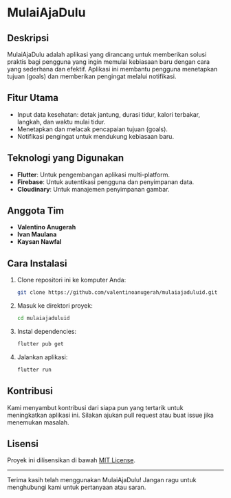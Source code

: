 # MulaiAjaDulu

## Deskripsi
MulaiAjaDulu adalah aplikasi yang dirancang untuk memberikan solusi praktis bagi pengguna yang ingin memulai kebiasaan baru dengan cara yang sederhana dan efektif. Aplikasi ini membantu pengguna menetapkan tujuan (goals) dan memberikan pengingat melalui notifikasi.

## Fitur Utama
- Input data kesehatan: detak jantung, durasi tidur, kalori terbakar, langkah, dan waktu mulai tidur.
- Menetapkan dan melacak pencapaian tujuan (goals).
- Notifikasi pengingat untuk mendukung kebiasaan baru.

## Teknologi yang Digunakan
- **Flutter**: Untuk pengembangan aplikasi multi-platform.
- **Firebase**: Untuk autentikasi pengguna dan penyimpanan data.
- **Cloudinary**: Untuk manajemen penyimpanan gambar.

## Anggota Tim
- **Valentino Anugerah**
- **Ivan Maulana**
- **Kaysan Nawfal**

## Cara Instalasi
1. Clone repositori ini ke komputer Anda:
   ```bash
   git clone https://github.com/valentinoanugerah/mulaiajaduluid.git
   ```
2. Masuk ke direktori proyek:
   ```bash
   cd mulaiajaduluid
   ```
3. Instal dependencies:
   ```bash
   flutter pub get
   ```
4. Jalankan aplikasi:
   ```bash
   flutter run
   ```

## Kontribusi
Kami menyambut kontribusi dari siapa pun yang tertarik untuk meningkatkan aplikasi ini. Silakan ajukan pull request atau buat issue jika menemukan masalah.

## Lisensi
Proyek ini dilisensikan di bawah [MIT License](LICENSE).

---

Terima kasih telah menggunakan MulaiAjaDulu! Jangan ragu untuk menghubungi kami untuk pertanyaan atau saran.
